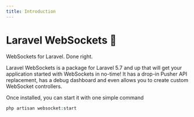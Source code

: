 ```yaml
---
title: Introduction
---
```


# Laravel WebSockets :rocket:
WebSockets for Laravel. Done right.

Laravel WebSockets is a package for Laravel 5.7 and up that will get your application started with WebSockets in no-time!  It has a drop-in Pusher API replacement, has a debug dashboard and even allows you to create custom WebSocket controllers.

Once installed, you can start it with one simple command

```php
php artisan websocket:start
```
